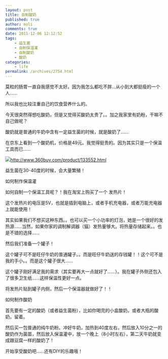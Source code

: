 ```yaml
---
layout: post
title: 自制酸奶
published: true
author: moli
comments: true
date: 2011-12-06 12:12:52
tags:
    - 益生菌
    - 自制保温灌
    - 自制酸奶
    - 酸奶
categories:
    - life
permalink: /archives/2754.html
---
```

莫粒的肠胃一直自我感觉不太好。因为我怎么都吃不胖…从小到大都挺瘦的一个人……

所以我也比较注重自己的饮食营养什么的。

今天很突然得想吃酸奶，但是又觉得买酸奶太贵了。。加之我家里有奶粉，干嘛不自己做呢？

酸奶就是普通的牛奶中含有一定益生菌的时候，就是酸奶了……

在京东上看到一个酸奶机，价格是49元。我觉得挺贵的。因为其实只是一个保温工具而已……

![][1]http://www.360buy.com/product/133552.html

益生菌在30-40度的时候，会大量繁殖！

如何制作保温灌

如何自制一个保温工具呢？！我在淘宝上购买了一个 发热片！





这个发热片的电压是5V，也就是插到电脑上，或者手机充电器，或者万能充电器上就能使用！

其实如果我们不想买这种东西。。也可以买一个小功率的灯泡，她是一个很好的发热源……当然，如果你家的调制解调器（猫）发热量够大。将热量存储起来。。也是不错的选择……

然后我们准备一个罐子！



这个罐子可不是旺仔牛奶的普通罐子。。而是旺仔牛奶送的存钱罐！！这个可不是我的手小。。而是这个罐子很大……

这个罐子刚好满足我的需求（其实要再大一点就好了……）。我在罐子外侧还包入了很多卫生纸……这样保温性更好一点。

将发热片贴到罐子内侧，然后一个保温器就做好了！！

如何制作酸奶

首先要有一定的酸奶（或者益生菌粉），比如你喝完的小盒酸奶，或者大瓶的酸奶，留着。

然后买一包普通的纯牛奶粉。冲好牛奶，加热到40度左右，然后放入10分之一的酸奶作为菌苗，然后放入保温灌中，放一个晚上（8小时左右），第二天牛奶就变成跟豆腐一样的酸奶了！

开始享受酸奶吧……还有DIY的乐趣哦！

 [1]: http://img12.360buyimg.com/n2/2696/9140932d-c101-42cd-8eae-d231e5bbcb36.jpg